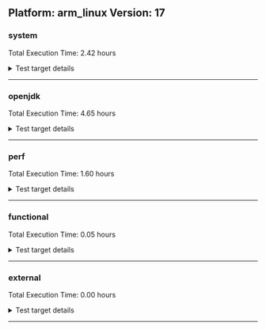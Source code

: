 ## Platform: arm_linux Version: 17 

###  system
 Total Execution Time:  2.42  hours
<details><summary>Test target details</summary>

| Test Name | Time |
| --- | --- |
| TestJlmRemoteThreadAuth_2 | 903484.00  ms|
| TestJlmRemoteThreadNoAuth_2 | 828621.00  ms|
| TestJlmRemoteClassAuth_2 | 696712.00  ms|
| TestJlmRemoteClassNoAuth_2 | 673950.00  ms|
| MiniMix_aot_5m_0 | 638076.00  ms|
| ConcurrentLoadTest_5m_2 | 348632.00  ms|
| MiniMix_5m_2 | 340957.00  ms|
| DBBLoadTest_5m_2 | 311706.00  ms|
| LambdaLoadTest_HS_5m_2 | 304981.00  ms|
| MauveMultiThrdLoad_5m_2 | 304807.00  ms|
| MauveSingleThrdLoad_HS_5m_2 | 304628.00  ms|
| MauveSingleInvocLoad_HS_5m_2 | 304623.00  ms|
| MathLoadTest_all_5m_2 | 304573.00  ms|
| MathLoadTest_bigdecimal_5m_2 | 304201.00  ms|
| LangLoadTest_5m_2 | 304111.00  ms|
| MathLoadTest_autosimd_5m_2 | 304107.00  ms|
| ClassLoadingTest_5m_2 | 304039.00  ms|
| UtilLoadTest_5m_2 | 303977.00  ms|
| HCRLateAttachWorkload_previewEnabled_2 | 276300.00  ms|
| TestJlmRemoteNotifierProxyAuth_2 | 159878.00  ms|
| TestJlmRemoteMemoryAuth_2 | 72037.00  ms|
| TestJlmRemoteMemoryNoAuth_2 | 71144.00  ms|
| CLLoad_2 | 56087.00  ms|
| ParallelStreamsLoadTest_HS_2 | 37386.00  ms|
| LockingLoadTest_2 | 34539.00  ms|
| Jlink_ReqMod_2 | 14109.00  ms|
| Jlink_GenOpt_2 | 12775.00  ms|
| Jlink_AddMLimitM_2 | 12503.00  ms|
| PatModImg_Adv_2 | 9429.00  ms|
| UpgModPath_JarImg_2 | 9278.00  ms|
| PatModImg_Unex_2 | 9176.00  ms|
| PatModImg_AppMod_2 | 9124.00  ms|
| UpgModPath_Jar_2 | 9121.00  ms|
| PatModImg_PlatMod_2 | 8850.00  ms|
| CpMpJlink_2 | 8825.00  ms|
| UpgModPath_ExpImg_2 | 8671.00  ms|
| UpgModPath_Exp_2 | 8498.00  ms|
| CLTestImg_2 | 7915.00  ms|
| jcstress_SampleTestBench_0 | 5869.00  ms|
| AutoMod2_2 | 4520.00  ms|
| InternalAPIs_2 | 4455.00  ms|
| AutoMod_Impl3_2 | 4398.00  ms|
| PatMod_Adv_2 | 4393.00  ms|
| AutoMod_Impl2_2 | 4344.00  ms|
| AutoMod_Impl1_2 | 4238.00  ms|
| AutoMod1_2 | 4218.00  ms|
| PatMod_AppMod_2 | 4214.00  ms|
| PatMod_Unex_2 | 4177.00  ms|
| PatMod_PlatMod_2 | 4117.00  ms|
| CpMpModJar_2 | 3887.00  ms|
| SLTest_2 | 3524.00  ms|
| TestJlmLocal_2 | 2795.00  ms|
| CpMp3_2 | 2704.00  ms|
| CLTest_2 | 2696.00  ms|
| CpMpModJar2_2 | 2616.00  ms|
| CpMpModJar3_2 | 2554.00  ms|
| CpMp2_2 | 2535.00  ms|
| CpMp_CpMp_2 | 2504.00  ms|
| CpMp_MP_2 | 2393.00  ms|
| MachineInfo_0 | 605.00  ms|
| DBBLoadTest_5m_0 | 31.00  ms|
| DBBLoadTest_5m_1 | 29.00  ms|
| ExplMod_1 | 29.00  ms|
| TestJlmRemoteMemoryAuth_0 | 28.00  ms|
| JdiTest_2 | 28.00  ms|
| JdiTest_1 | 27.00  ms|
| OAuthTest_0 | 27.00  ms|
| CLStressCRI_1 | 27.00  ms|
| ExplMod_2 | 27.00  ms|
| CLStressCRI_2 | 27.00  ms|
| TestJlmLocal_1 | 27.00  ms|
| CLStressCRI_0 | 27.00  ms|
| CLStressLayers_0 | 26.00  ms|
| CLStressLayers_2 | 26.00  ms|
| ExplMod_0 | 26.00  ms|
| JdiTest_0 | 26.00  ms|
| CLStressLayers_1 | 26.00  ms|
| TestJlmLocal_0 | 25.00  ms|
| TestJlmRemoteMemoryNoAuth_0 | 25.00  ms|
| TestJlmRemoteMemoryNoAuth_1 | 25.00  ms|
| UpgModPath_JarImg_1 | 24.00  ms|
| TestJlmRemoteMemoryAuth_1 | 24.00  ms|
| UpgModPath_ExpImg_1 | 23.00  ms|
| Jlink_ReqMod_1 | 23.00  ms|
| ConcurrentLoadTest_5m_1 | 23.00  ms|
| LambdaLoadTest_HS_5m_1 | 23.00  ms|
| UpgModPath_Jar_0 | 23.00  ms|
| LangLoadTest_5m_0 | 23.00  ms|
| PatMod_Adv_1 | 23.00  ms|
| PatMod_Unex_1 | 22.00  ms|
| AutoMod_Impl3_1 | 22.00  ms|
| PatMod_AppMod_1 | 22.00  ms|
| HCRLateAttachWorkload_previewEnabled_1 | 22.00  ms|
| Jlink_ReqMod_0 | 22.00  ms|
| HCRLateAttachWorkload_previewEnabled_0 | 22.00  ms|
| ConcurrentLoadTest_5m_0 | 22.00  ms|
| NioLoadTest_5m_0 | 22.00  ms|
| LockingLoadTest_1 | 22.00  ms|
| UtilLoadTest_5m_0 | 22.00  ms|
| UpgModPath_ExpImg_0 | 22.00  ms|
| CLLoad_1 | 22.00  ms|
| NioLoadTest_5m_1 | 22.00  ms|
| ParallelStreamsLoadTest_HS_0 | 22.00  ms|
| PatModImg_PlatMod_0 | 22.00  ms|
| CpMpModJar2_1 | 22.00  ms|
| TestJlmRemoteThreadNoAuth_1 | 22.00  ms|
| LockingLoadTest_0 | 22.00  ms|
| CLLoad_0 | 22.00  ms|
| PatModImg_Adv_0 | 22.00  ms|
| TestJlmRemoteClassNoAuth_1 | 22.00  ms|
| UtilLoadTest_5m_1 | 22.00  ms|
| CpMpJlink_1 | 22.00  ms|
| AutoMod2_0 | 22.00  ms|
| MathLoadTest_bigdecimal_5m_0 | 22.00  ms|
| InternalAPIs_0 | 22.00  ms|
| LambdaLoadTest_HS_5m_0 | 22.00  ms|
| AutoMod_Impl2_0 | 22.00  ms|
| Jlink_AddMLimitM_0 | 21.00  ms|
| PatModImg_PlatMod_1 | 21.00  ms|
| CpMpModJar_1 | 21.00  ms|
| NioLoadTest_5m_2 | 21.00  ms|
| SLTest_0 | 21.00  ms|
| TestJlmRemoteThreadAuth_0 | 21.00  ms|
| PatModImg_AppMod_0 | 21.00  ms|
| UpgModPath_Exp_1 | 21.00  ms|
| SLTest_1 | 21.00  ms|
| PatModImg_Adv_1 | 21.00  ms|
| UpgModPath_JarImg_0 | 21.00  ms|
| PatMod_Unex_0 | 21.00  ms|
| CpMp3_0 | 21.00  ms|
| CpMp_CpMp_1 | 21.00  ms|
| MauveSingleInvocLoad_HS_5m_0 | 21.00  ms|
| PatMod_Adv_0 | 21.00  ms|
| UpgModPath_Jar_1 | 21.00  ms|
| CLTestImg_0 | 21.00  ms|
| ParallelStreamsLoadTest_HS_1 | 21.00  ms|
| CpMpJlink_0 | 21.00  ms|
| CpMpModJar3_0 | 21.00  ms|
| TestJlmRemoteClassAuth_1 | 21.00  ms|
| MathLoadTest_autosimd_5m_0 | 21.00  ms|
| MiniMix_5m_0 | 21.00  ms|
| AutoMod_Impl2_1 | 21.00  ms|
| PatModImg_Unex_0 | 21.00  ms|
| UpgModPath_Exp_0 | 21.00  ms|
| MauveSingleThrdLoad_HS_5m_1 | 21.00  ms|
| MathLoadTest_autosimd_5m_1 | 21.00  ms|
| MiniMix_5m_1 | 21.00  ms|
| MauveSingleInvocLoad_HS_5m_1 | 21.00  ms|
| AutoMod_Impl1_1 | 21.00  ms|
| CLTestImg_1 | 21.00  ms|
| LangLoadTest_5m_1 | 21.00  ms|
| TestJlmRemoteThreadAuth_1 | 21.00  ms|
| PatModImg_AppMod_1 | 21.00  ms|
| AutoMod_Impl1_0 | 21.00  ms|
| AutoMod1_1 | 21.00  ms|
| MauveMultiThrdLoad_5m_1 | 21.00  ms|
| PatMod_AppMod_0 | 20.00  ms|
| AutoMod1_0 | 20.00  ms|
| CLTest_1 | 20.00  ms|
| CLTest_0 | 20.00  ms|
| CpMpModJar_0 | 20.00  ms|
| PatModImg_Unex_1 | 20.00  ms|
| PatMod_PlatMod_0 | 20.00  ms|
| TestJlmRemoteClassAuth_0 | 20.00  ms|
| ClassLoadingTest_5m_1 | 20.00  ms|
| AutoMod2_1 | 20.00  ms|
| Jlink_GenOpt_1 | 20.00  ms|
| CpMpModJar3_1 | 20.00  ms|
| CpMp3_1 | 20.00  ms|
| MathLoadTest_bigdecimal_5m_1 | 20.00  ms|
| TestJlmRemoteNotifierProxyAuth_0 | 20.00  ms|
| CpMp2_1 | 20.00  ms|
| Jlink_AddMLimitM_1 | 20.00  ms|
| TestJlmRemoteNotifierProxyAuth_1 | 20.00  ms|
| TestJlmRemoteClassNoAuth_0 | 19.00  ms|
| CpMp2_0 | 19.00  ms|
| TestJlmRemoteThreadNoAuth_0 | 19.00  ms|
| AutoMod_Impl3_0 | 19.00  ms|
| PatMod_PlatMod_1 | 19.00  ms|
| MauveMultiThrdLoad_5m_0 | 19.00  ms|
| MathLoadTest_all_5m_1 | 19.00  ms|
| CpMpModJar2_0 | 19.00  ms|
| Jlink_GenOpt_0 | 19.00  ms|
| InternalAPIs_1 | 19.00  ms|
| CpMp_MP_1 | 19.00  ms|
| CpMp_CpMp_0 | 19.00  ms|
| MathLoadTest_all_5m_0 | 19.00  ms|
| ClassLoadingTest_5m_0 | 19.00  ms|
| MauveSingleThrdLoad_HS_5m_0 | 19.00  ms|
| CpMp_MP_0 | 18.00  ms|
</details>

---

###  openjdk
 Total Execution Time:  4.65  hours
<details><summary>Test target details</summary>

| Test Name | Time |
| --- | --- |
| jdk_tools_2 | 2433200.00  ms|
| jdk_net_2 | 1849279.00  ms|
| jdk_security3_2 | 1693765.00  ms|
| jvm_compiler_2 | 1364494.00  ms|
| jdk_util_2 | 1219432.00  ms|
| jdk_lang_2 | 1147409.00  ms|
| jdk_jfr_2 | 894455.00  ms|
| jdk_vector_2 | 585569.00  ms|
| jdk_nio_2 | 553995.00  ms|
| jdk_security2_2 | 543380.00  ms|
| jdk_beans_2 | 405000.00  ms|
| jdk_security1_2 | 369559.00  ms|
| jdk_security4_2 | 350095.00  ms|
| jdk_jmx_2 | 334845.00  ms|
| hotspot_custom_2 | 328110.00  ms|
| jdk_jdi_2 | 314083.00  ms|
| jdk_time_2 | 285386.00  ms|
| jdk_other_2 | 223008.00  ms|
| jdk_imageio_2 | 195341.00  ms|
| jdk_foreign_2 | 182772.00  ms|
| jdk_rmi_2 | 159684.00  ms|
| jdk_math_2 | 158230.00  ms|
| jdk_management_2 | 155809.00  ms|
| jdk_instrument_2 | 126584.00  ms|
| jdk_text_2 | 124966.00  ms|
| jdk_custom_2 | 112500.00  ms|
| jdk_io_2 | 103758.00  ms|
| jdk_svc_sanity_2 | 81404.00  ms|
| jdk11_tier1_buffer_2 | 70416.00  ms|
| jdk11_tier1_cipher_2 | 59538.00  ms|
| jdk_build_2 | 48748.00  ms|
| jdk_security_infra_2 | 47223.00  ms|
| runtime_nestmate_2 | 44522.00  ms|
| jdk11_tier1_iso8859_2 | 44144.00  ms|
| jdk_lang_native_2 | 43053.00  ms|
| jdk_native_sanity_2 | 38726.00  ms|
| jvm_native_sanity_2 | 25062.00  ms|
| langtools_custom_2 | 15751.00  ms|
| jdk_swing_2 | 29.00  ms|
| jdk_jfc_demo_1 | 29.00  ms|
| jdk_swing_1 | 28.00  ms|
| jdk_jfc_demo_2 | 28.00  ms|
| jdk_jfc_demo_0 | 28.00  ms|
| jdk_2d_0 | 28.00  ms|
| jdk_swing_0 | 27.00  ms|
| jdk_client_sanity_0 | 27.00  ms|
| jdk_sound_0 | 27.00  ms|
| jdk_client_sanity_2 | 27.00  ms|
| jdk_sound_1 | 27.00  ms|
| jdk_client_sanity_1 | 27.00  ms|
| jdk_sound_2 | 26.00  ms|
| jdk_2d_1 | 25.00  ms|
| jdk_beans_1 | 25.00  ms|
| jdk_2d_2 | 25.00  ms|
| jdk_awt_0 | 25.00  ms|
| jdk_awt_2 | 25.00  ms|
| jdk_awt_1 | 25.00  ms|
| jdk_jdi_0 | 24.00  ms|
| jdk_tools_0 | 24.00  ms|
| jdk_jfr_1 | 22.00  ms|
| jdk_imageio_1 | 22.00  ms|
| jdk_security3_1 | 22.00  ms|
| jdk_build_0 | 22.00  ms|
| jdk_jmx_1 | 22.00  ms|
| jdk_management_1 | 22.00  ms|
| jdk_security3_0 | 22.00  ms|
| jdk_instrument_0 | 22.00  ms|
| jdk_other_1 | 22.00  ms|
| jdk_security4_0 | 21.00  ms|
| jdk_text_0 | 21.00  ms|
| jdk_native_sanity_0 | 21.00  ms|
| jdk_security2_1 | 21.00  ms|
| jdk_lang_native_0 | 21.00  ms|
| jdk_jfr_0 | 21.00  ms|
| jdk_text_1 | 21.00  ms|
| jdk_net_1 | 21.00  ms|
| jdk_jmx_0 | 21.00  ms|
| jdk_lang_native_1 | 21.00  ms|
| jdk_rmi_1 | 21.00  ms|
| jdk_tools_1 | 21.00  ms|
| jdk_lang_native_win_2 | 21.00  ms|
| jdk_lang_native_win_0 | 21.00  ms|
| jdk_vector_1 | 21.00  ms|
| jdk_time_1 | 21.00  ms|
| jdk_io_0 | 21.00  ms|
| jdk_security_infra_1 | 21.00  ms|
| jdk_build_1 | 21.00  ms|
| jdk_vector_0 | 21.00  ms|
| jdk11_tier1_iso8859_0 | 21.00  ms|
| jdk_management_0 | 21.00  ms|
| jdk_lang_1 | 21.00  ms|
| langtools_custom_0 | 21.00  ms|
| jdk_jdi_1 | 21.00  ms|
| jdk_foreign_native_0 | 20.00  ms|
| jdk_math_1 | 20.00  ms|
| jdk_io_1 | 20.00  ms|
| jdk_rmi_0 | 20.00  ms|
| jdk_security4_1 | 20.00  ms|
| langtools_custom_1 | 20.00  ms|
| hotspot_custom_1 | 20.00  ms|
| jdk11_tier1_iso8859_1 | 20.00  ms|
| jdk_lang_0 | 20.00  ms|
| jdk_security_infra_0 | 20.00  ms|
| jdk_instrument_1 | 20.00  ms|
| jdk_foreign_0 | 20.00  ms|
| hotspot_custom_0 | 20.00  ms|
| jdk_foreign_native_2 | 20.00  ms|
| jdk_net_0 | 20.00  ms|
| jdk_time_0 | 20.00  ms|
| jdk_other_0 | 20.00  ms|
| jdk_svc_sanity_1 | 20.00  ms|
| jdk_native_sanity_1 | 20.00  ms|
| jdk_imageio_0 | 20.00  ms|
| jdk_lang_native_win_1 | 20.00  ms|
| jdk_custom_1 | 20.00  ms|
| jdk_math_0 | 20.00  ms|
| jdk_foreign_1 | 20.00  ms|
| jdk_foreign_native_1 | 20.00  ms|
| jdk_security1_0 | 20.00  ms|
| jdk_util_0 | 20.00  ms|
| jdk_security1_1 | 19.00  ms|
| jdk11_tier1_buffer_0 | 19.00  ms|
| jdk_util_1 | 19.00  ms|
| jdk_svc_sanity_0 | 19.00  ms|
| jdk_custom_0 | 19.00  ms|
| jdk11_tier1_buffer_1 | 19.00  ms|
| jdk_beans_0 | 18.00  ms|
| jdk_security2_0 | 18.00  ms|
| jdk_nio_1 | 18.00  ms|
| runtime_nestmate_0 | 18.00  ms|
| jdk_nio_0 | 18.00  ms|
| runtime_nestmate_1 | 18.00  ms|
| jvm_compiler_1 | 18.00  ms|
| jvm_native_sanity_1 | 17.00  ms|
| jvm_native_sanity_0 | 17.00  ms|
| jvm_compiler_0 | 17.00  ms|
| jdk11_tier1_cipher_1 | 13.00  ms|
| jdk11_tier1_cipher_0 | 13.00  ms|
</details>

---

###  perf
 Total Execution Time:  1.60  hours
<details><summary>Test target details</summary>

| Test Name | Time |
| --- | --- |
| renaissance-philosophers_0 | 1211956.00  ms|
| renaissance-mnemonics_0 | 1090117.00  ms|
| renaissance-par-mnemonics_0 | 920175.00  ms|
| renaissance-future-genetic_0 | 812098.00  ms|
| renaissance-finagle-http_0 | 707845.00  ms|
| renaissance-fj-kmeans_0 | 614590.00  ms|
| renaissance-scala-kmeans_0 | 191502.00  ms|
| dacapo-h2_0 | 57641.00  ms|
| dacapo-jython_0 | 57192.00  ms|
| dacapo-avrora_0 | 20293.00  ms|
| dacapo-xalan_0 | 14751.00  ms|
| dacapo-pmd_0 | 14359.00  ms|
| dacapo-fop_0 | 12568.00  ms|
| dacapo-sunflow_0 | 9965.00  ms|
| dacapo-luindex_0 | 8497.00  ms|
| renaissance-db-shootout_0 | 46.00  ms|
| dacapo-tomcat_0 | 45.00  ms|
| renaissance-chi-square_0 | 43.00  ms|
| renaissance-als_0 | 41.00  ms|
| renaissance-dec-tree_0 | 41.00  ms|
| renaissance-finagle-chirper_0 | 41.00  ms|
| renaissance-movie-lens_0 | 40.00  ms|
| renaissance-log-regression_0 | 39.00  ms|
| renaissance-gauss-mix_0 | 39.00  ms|
| renaissance-akka-uct_0 | 33.00  ms|
| dacapo-lusearch-fix_0 | 33.00  ms|
| renaissance-naive-bayes_0 | 33.00  ms|
| IdleMicrobenchmark_HS_0 | 26.00  ms|
</details>

---

###  functional
 Total Execution Time:  0.05  hours
<details><summary>Test target details</summary>

| Test Name | Time |
| --- | --- |
| MBCS_Tests_charsets_0 | 71836.00  ms|
| MBCS_Tests_annotation_zh_TW_linux_0 | 9210.00  ms|
| MBCS_Tests_annotation_ja_JP_linux_0 | 9162.00  ms|
| MBCS_Tests_annotation_ko_KR_linux_0 | 9142.00  ms|
| MBCS_Tests_annotation_zh_CN_linux_0 | 9102.00  ms|
| MBCS_Tests_codepoint_linux_0 | 7552.00  ms|
| SecurityTests_0 | 4468.00  ms|
| MBCS_Tests_unicode_linux_0 | 3515.00  ms|
| MBCS_Tests_urlclassloader_ja_JP_linux_0 | 2095.00  ms|
| MBCS_Tests_coin_ja_JP_linux_0 | 1998.00  ms|
| MBCS_Tests_coin_zh_CN_linux_0 | 1982.00  ms|
| MBCS_Tests_coin_zh_TW_linux_0 | 1966.00  ms|
| MBCS_Tests_coin_ko_KR_linux_0 | 1941.00  ms|
| MBCS_Tests_urlclassloader_zh_TW_linux_0 | 1518.00  ms|
| MBCS_Tests_urlclassloader_zh_CN_linux_0 | 1511.00  ms|
| MBCS_Tests_urlclassloader_ko_KR_linux_0 | 1269.00  ms|
| MBCS_Tests_jdbc41_zh_CN_linux_0 | 1241.00  ms|
| MBCS_Tests_jdbc41_ko_KR_linux_0 | 1223.00  ms|
| MBCS_Tests_jdbc41_zh_TW_linux_0 | 1221.00  ms|
| cmdLineTester_libpathTestRtfChild_0 | 1219.00  ms|
| MBCS_Tests_jdbc41_ja_JP_linux_0 | 1217.00  ms|
| MBCS_Tests_property_utf8_0 | 1185.00  ms|
| MBCS_Tests_language_tag_0 | 1087.00  ms|
| MBCS_Tests_datetime_formatter_0 | 1059.00  ms|
| MBCS_Tests_datetime_0 | 1037.00  ms|
| MBCS_Tests_new_jp_era_0 | 874.00  ms|
| Jep334Tests_0 | 843.00  ms|
| Jep360Tests_0 | 813.00  ms|
| IllegalAccessProtectedMethodTest_0 | 797.00  ms|
| jsr292BootstrapTest_0 | 776.00  ms|
| Jep384Tests_0 | 759.00  ms|
| RegularClassAndInterfaceFinalFieldTests_0 | 740.00  ms|
| Jep371Tests_0 | 700.00  ms|
| MBCS_Tests_locale_matching_ko_KR_linux_0 | 676.00  ms|
| MBCS_Tests_locale_matching_zh_CN_linux_0 | 676.00  ms|
| MBCS_Tests_locale_matching_zh_TW_linux_0 | 676.00  ms|
| MBCS_Tests_locale_matching_ja_JP_linux_0 | 671.00  ms|
| StringIndentTests_0 | 638.00  ms|
| MBCS_Tests_regex_ja_JP_linux_0 | 589.00  ms|
| MBCS_Tests_regex_ko_KR_linux_0 | 575.00  ms|
| MBCS_Tests_switch_expressions_zh_CN_linux_0 | 505.00  ms|
| MBCS_Tests_switch_expressions_ko_KR_linux_0 | 493.00  ms|
| MBCS_Tests_switch_expressions_ja_JP_linux_0 | 492.00  ms|
| MBCS_Tests_switch_expressions_zh_TW_linux_0 | 489.00  ms|
| MBCS_Tests_IDN_ja_JP_linux_0 | 483.00  ms|
| MBCS_Tests_regex_zh_CN_linux_0 | 452.00  ms|
| MBCS_Tests_text_blocks_ko_KR_linux_0 | 452.00  ms|
| MBCS_Tests_regex_zh_TW_linux_0 | 449.00  ms|
| MBCS_Tests_text_blocks_ja_JP_linux_0 | 444.00  ms|
| MBCS_Tests_text_blocks_zh_TW_linux_0 | 439.00  ms|
| MBCS_Tests_text_blocks_zh_CN_linux_0 | 435.00  ms|
| MBCS_Tests_Compiler_zh_CN_linux_0 | 409.00  ms|
| MBCS_Tests_StAX_ja_JP_linux_0 | 407.00  ms|
| MBCS_Tests_Compiler_zh_TW_linux_0 | 402.00  ms|
| MBCS_Tests_StAX_ko_KR_linux_0 | 402.00  ms|
| MBCS_Tests_Compiler_ko_KR_linux_0 | 400.00  ms|
| MBCS_Tests_Compiler_ja_JP_linux_0 | 396.00  ms|
| MBCS_Tests_pref_zh_TW_linux_0 | 386.00  ms|
| cmdLineTester_getPid_0 | 385.00  ms|
| MBCS_Tests_pref_ko_KR_linux_0 | 384.00  ms|
| MBCS_Tests_pref_ja_JP_linux_0 | 382.00  ms|
| MBCS_Tests_StAX_zh_CN_linux_0 | 380.00  ms|
| MBCS_Tests_pref_zh_CN_linux_0 | 373.00  ms|
| MBCS_Tests_StAX_zh_TW_linux_0 | 365.00  ms|
| MBCS_Tests_IDN_ko_KR_linux_0 | 304.00  ms|
| MBCS_Tests_i18n_ko_KR_linux_0 | 272.00  ms|
| MBCS_Tests_i18n_zh_CN_linux_0 | 271.00  ms|
| MBCS_Tests_i18n_zh_TW_linux_0 | 269.00  ms|
| MBCS_Tests_i18n_ja_JP_linux_0 | 266.00  ms|
| MBCS_Tests_jaxp14_zh_TW_linux_0 | 264.00  ms|
| MBCS_Tests_jaxp14_ja_JP_linux_0 | 264.00  ms|
| MBCS_Tests_jaxp14_ko_KR_linux_0 | 258.00  ms|
| MBCS_Tests_jaxp14_zh_CN_linux_0 | 257.00  ms|
| MBCS_Tests_compact_number_format_ja_JP_linux_0 | 250.00  ms|
| MBCS_Tests_IDN_zh_TW_linux_0 | 247.00  ms|
| MBCS_Tests_compact_number_format_ko_KR_linux_0 | 244.00  ms|
| MBCS_Tests_compact_number_format_zh_CN_linux_0 | 243.00  ms|
| MBCS_Tests_IDN_zh_CN_linux_0 | 242.00  ms|
| MBCS_Tests_compact_number_format_zh_TW_linux_0 | 240.00  ms|
| MBCS_Tests_codepage_ja_JP_linux_0 | 206.00  ms|
| MBCS_Tests_file_ja_JP_linux_0 | 196.00  ms|
| MBCS_Tests_file_zh_TW_linux_0 | 196.00  ms|
| MBCS_Tests_file_zh_CN_linux_0 | 193.00  ms|
| MBCS_Tests_file_ko_KR_linux_0 | 190.00  ms|
| MBCS_Tests_codepage_ko_KR_linux_0 | 160.00  ms|
| MBCS_Tests_codepage_zh_CN_linux_0 | 153.00  ms|
| MBCS_Tests_formatter_zh_CN_linux_0 | 141.00  ms|
| MBCS_Tests_formatter_zh_TW_linux_0 | 137.00  ms|
| MBCS_Tests_formatter_ko_KR_linux_0 | 137.00  ms|
| MBCS_Tests_formatter_ja_JP_linux_0 | 132.00  ms|
| MBCS_Tests_codepage_zh_TW_linux_0 | 128.00  ms|
| MBCS_Tests_scanner_zh_CN_linux_0 | 127.00  ms|
| MBCS_Tests_scanner_zh_TW_linux_0 | 124.00  ms|
| MBCS_Tests_scanner_ja_JP_linux_0 | 118.00  ms|
| MBCS_Tests_scanner_ko_KR_linux_0 | 116.00  ms|
| MBCS_Tests_nio_ko_KR_linux_0 | 110.00  ms|
| MBCS_Tests_nio_zh_CN_linux_0 | 107.00  ms|
| MBCS_Tests_nio_ja_JP_linux_0 | 107.00  ms|
| MBCS_Tests_nio_zh_TW_linux_0 | 105.00  ms|
| MBCS_Tests_env_ja_JP_linux_0 | 102.00  ms|
| MBCS_Tests_env_zh_TW_linux_0 | 99.00  ms|
| MBCS_Tests_env_ko_KR_linux_0 | 99.00  ms|
| MBCS_Tests_env_zh_CN_linux_0 | 95.00  ms|
| Jep397Tests_testSubClassOfSealedSuperFromDifferentModule_0 | 85.00  ms|
| Jep397Tests_testSubClassOfSealedSuperFromDifferentPackageInSameUnamedModule_0 | 81.00  ms|
| Jep397Tests_0 | 79.00  ms|
| Jep397Tests_testSubClassOfSealedSuperFromDifferentPackageInSameNamedModule_0 | 76.00  ms|
| MBCS_Tests_sealed_classes_zh_CN_linux_0 | 64.00  ms|
| MBCS_Tests_sealed_classes_ko_KR_linux_0 | 64.00  ms|
| MBCS_Tests_record_zh_CN_linux_0 | 61.00  ms|
| MBCS_Tests_sealed_classes_zh_TW_linux_0 | 61.00  ms|
| MBCS_Tests_sealed_classes_ja_JP_linux_0 | 58.00  ms|
| MBCS_Tests_pattern_matching_instanceof_ko_KR_linux_0 | 57.00  ms|
| MBCS_Tests_record_zh_TW_linux_0 | 57.00  ms|
| MBCS_Tests_pattern_matching_instanceof_ja_JP_linux_0 | 57.00  ms|
| MBCS_Tests_pattern_matching_instanceof_zh_CN_linux_0 | 56.00  ms|
| MBCS_Tests_record_ko_KR_linux_0 | 55.00  ms|
| MBCS_Tests_record_ja_JP_linux_0 | 55.00  ms|
| MBCS_Tests_pattern_matching_instanceof_zh_TW_linux_0 | 52.00  ms|
| MBCS_Tests_annotation_KO_KR_aix_0 | 30.00  ms|
| CloseScope0Tests_0 | 28.00  ms|
| MBCS_Tests_formatter_Zh_CN_aix_0 | 27.00  ms|
| MBCS_Tests_text_blocks_windows_0 | 27.00  ms|
| MBCS_Tests_jdbc41_Zh_CN_aix_0 | 27.00  ms|
| MBCS_Tests_jdbc41_Zh_TW_aix_0 | 27.00  ms|
| vmLifecyleTests_5 | 27.00  ms|
| MBCS_Tests_locale_matching_zh_TW_aix_0 | 27.00  ms|
| MBCS_Tests_coin_Ja_JP_aix_0 | 27.00  ms|
| MBCS_Tests_jdbc41_windows_0 | 27.00  ms|
| MBCS_Tests_file_ko_windows_0 | 27.00  ms|
| vmLifecyleTests_0 | 27.00  ms|
| MBCS_Tests_regex_ja_windows_0 | 27.00  ms|
| MBCS_Tests_file_tw_windows_0 | 27.00  ms|
| MBCS_Tests_jdbc41_ko_windows_0 | 27.00  ms|
| MBCS_Tests_codepage_ja_windows_0 | 27.00  ms|
| MBCS_Tests_scanner_windows_0 | 27.00  ms|
| MBCS_Tests_nio_Zh_TW_aix_0 | 27.00  ms|
| MBCS_Tests_compact_number_format_windows_0 | 27.00  ms|
| MBCS_Tests_IDN_Zh_CN_aix_0 | 27.00  ms|
| MBCS_Tests_regex_ja_JP_aix_0 | 27.00  ms|
| MBCS_Tests_annotation_zh_CN_aix_0 | 27.00  ms|
| vmLifecyleTests_4 | 27.00  ms|
| MBCS_Tests_jaxp14_tw_windows_0 | 27.00  ms|
| MBCS_Tests_file_cn_windows_0 | 27.00  ms|
| MBCS_Tests_StAX_JA_JP_aix_0 | 27.00  ms|
| MBCS_Tests_switch_expressions_ko_KR_aix_0 | 27.00  ms|
| MBCS_Tests_jdbc41_tw_windows_0 | 27.00  ms|
| MBCS_Tests_file_Zh_CN.aix_0 | 27.00  ms|
| MBCS_Tests_locale_matching_JA_JP_aix_0 | 27.00  ms|
| vmLifecyleTests_1 | 26.00  ms|
| MBCS_Tests_compact_number_format_ja_JP_aix_0 | 26.00  ms|
| MBCS_Tests_i18n_JA_JP_aix_0 | 26.00  ms|
| MBCS_Tests_annotation_zh_TW_aix_0 | 26.00  ms|
| MBCS_Tests_IDN_tw_windows_0 | 26.00  ms|
| MBCS_Tests_pref_ja_JP_aix_0 | 26.00  ms|
| MBCS_Tests_nio_ZH_TW_aix_0 | 26.00  ms|
| MBCS_Tests_IDN_zh_CN_aix_0 | 26.00  ms|
| MBCS_Tests_urlclassloader_ja_JP_aix_0 | 26.00  ms|
| SyntheticGCWorkload_TestCase_0 | 26.00  ms|
| MBCS_Tests_StAX_ZH_TW_aix_0 | 26.00  ms|
| MBCS_Tests_unicode_aix_0 | 26.00  ms|
| vmLifecyleTests_3 | 26.00  ms|
| MBCS_Tests_i18n_Zh_CN_aix_0 | 26.00  ms|
| MBCS_Tests_scanner_JA_JP_aix_0 | 26.00  ms|
| MBCS_Tests_compact_number_format_KO_KR_aix_0 | 26.00  ms|
| MBCS_Tests_compact_number_format_zh_CN_aix_0 | 26.00  ms|
| MBCS_Tests_Compiler_Ja_JP_aix_0 | 26.00  ms|
| MBCS_Tests_urlclassloader_ja_windows_0 | 26.00  ms|
| MBCS_Tests_IDN_cn_windows_0 | 26.00  ms|
| MBCS_Tests_Compiler_ZH_CN_aix_0 | 26.00  ms|
| MBCS_Tests_pattern_matching_instanceof_ZH_CN_aix_0 | 26.00  ms|
| MBCS_Tests_scanner_Zh_CN_aix_0 | 26.00  ms|
| MBCS_Tests_codepage_windows_0 | 26.00  ms|
| MBCS_Tests_switch_expressions_zh_CN_aix_0 | 26.00  ms|
| MBCS_Tests_pref_windows_0 | 26.00  ms|
| MBCS_Tests_i18n_ZH_CN_aix_0 | 26.00  ms|
| MBCS_Tests_i18n_zh_TW_aix_0 | 26.00  ms|
| MBCS_Tests_Compiler_zh_CN_aix_0 | 26.00  ms|
| MBCS_Tests_scanner_ZH_TW_aix_0 | 26.00  ms|
| MBCS_Tests_nio_windows_0 | 26.00  ms|
| MBCS_Tests_Compiler_ko_KR_aix_0 | 26.00  ms|
| MBCS_Tests_text_blocks_ja_JP_aix_0 | 26.00  ms|
| MBCS_Tests_annotation_Ja_JP_aix_0 | 26.00  ms|
| MBCS_Tests_annotation_ja_JP_aix_0 | 26.00  ms|
| MBCS_Tests_coin_ja_JP_aix_0 | 26.00  ms|
| MBCS_Tests_regex_zh_CN_aix_0 | 26.00  ms|
| MBCS_Tests_text_blocks_zh_CN_aix_0 | 26.00  ms|
| MBCS_Tests_jdbc41_cn_windows_0 | 26.00  ms|
| MBCS_Tests_text_blocks_Zh_CN_aix_0 | 26.00  ms|
| MBCS_Tests_Compiler_ja_JP_aix_0 | 26.00  ms|
| MBCS_Tests_annotation_Zh_TW_aix_0 | 26.00  ms|
| MBCS_Tests_regex_JA_JP_aix_0 | 26.00  ms|
| MBCS_Tests_jaxp14_windows_0 | 26.00  ms|
| MBCS_Tests_pref_ZH_TW_aix_0 | 26.00  ms|
| MBCS_Tests_codepoint_windows_0 | 26.00  ms|
| MBCS_Tests_pref_ZH_CN_aix_0 | 26.00  ms|
| MBCS_Tests_pref_KO_KR_aix_0 | 26.00  ms|
| MBCS_Tests_codepage_ko_windows_0 | 26.00  ms|
| MBCS_Tests_urlclassloader_windows_0 | 26.00  ms|
| MBCS_Tests_codepage_cn_windows_0 | 26.00  ms|
| MBCS_Tests_annotation_JA_JP_aix_0 | 26.00  ms|
| MBCS_Tests_StAX_windows_0 | 26.00  ms|
| MBCS_Tests_Compiler_windows_0 | 25.00  ms|
| MBCS_Tests_coin_ko_KR_aix_0 | 25.00  ms|
| MBCS_Tests_formatter_tw_windows_0 | 25.00  ms|
| MBCS_Tests_locale_matching_ZH_TW_aix_0 | 25.00  ms|
| MBCS_Tests_pref_Zh_TW_aix_0 | 25.00  ms|
| MBCS_Tests_locale_matching_Zh_TW_aix_0 | 25.00  ms|
| MBCS_Tests_jdbc41_JA_JP_aix_0 | 25.00  ms|
| MBCS_Tests_file_ZH_TW.aix_0 | 25.00  ms|
| MBCS_Tests_IDN_KO_KR_aix_0 | 25.00  ms|
| MBCS_Tests_i18n_ZH_TW_aix_0 | 25.00  ms|
| MBCS_Tests_compact_number_format_Zh_CN_aix_0 | 25.00  ms|
| MBCS_Tests_StAX_ko_windows_0 | 25.00  ms|
| MBCS_Tests_coin_KO_KR_aix_0 | 25.00  ms|
| MBCS_Tests_compact_number_format_ZH_TW_aix_0 | 25.00  ms|
| MBCS_Tests_urlclassloader_zh_CN_aix_0 | 25.00  ms|
| MBCS_Tests_nio_zh_TW_aix_0 | 25.00  ms|
| MBCS_Tests_locale_matching_windows_0 | 25.00  ms|
| MBCS_Tests_nio_KO_KR_aix_0 | 25.00  ms|
| MBCS_Tests_formatter_Zh_TW_aix_0 | 25.00  ms|
| MBCS_Tests_compact_number_format_Ja_JP_aix_0 | 25.00  ms|
| MBCS_Tests_jdbc41_ko_KR_aix_0 | 25.00  ms|
| MBCS_Tests_i18n_Ja_JP_aix_0 | 25.00  ms|
| MBCS_Tests_jdbc41_ZH_CN_aix_0 | 25.00  ms|
| MBCS_Tests_urlclassloader_KO_KR_aix_0 | 25.00  ms|
| MBCS_Tests_locale_matching_zh_CN_aix_0 | 25.00  ms|
| MBCS_Tests_i18n_KO_KR_aix_0 | 25.00  ms|
| MBCS_Tests_jdbc41_ja_windows_0 | 25.00  ms|
| MBCS_Tests_formatter_ko_KR_aix_0 | 25.00  ms|
| MBCS_Tests_IDN_ko_KR_aix_0 | 25.00  ms|
| MBCS_Tests_nio_ja_windows_0 | 25.00  ms|
| MBCS_Tests_file_Ja_JP.aix_0 | 25.00  ms|
| MBCS_Tests_locale_matching_Zh_CN_aix_0 | 25.00  ms|
| MBCS_Tests_regex_tw_windows_0 | 25.00  ms|
| MBCS_Tests_StAX_ja_windows_0 | 25.00  ms|
| MBCS_Tests_regex_ZH_TW_aix_0 | 25.00  ms|
| MBCS_Tests_urlclassloader_ko_windows_0 | 25.00  ms|
| MBCS_Tests_formatter_zh_TW_aix_0 | 25.00  ms|
| MBCS_Tests_jaxp14_cn_windows_0 | 25.00  ms|
| MBCS_Tests_file_ko_KR.aix_0 | 25.00  ms|
| MBCS_Tests_urlclassloader_JA_JP_aix_0 | 25.00  ms|
| MBCS_Tests_annotation_ko_KR_aix_0 | 25.00  ms|
| MBCS_Tests_urlclassloader_ko_KR_aix_0 | 25.00  ms|
| MBCS_Tests_pref_tw_windows_0 | 25.00  ms|
| MBCS_Tests_pref_zh_TW_aix_0 | 25.00  ms|
| MBCS_Tests_scanner_zh_TW_aix_0 | 25.00  ms|
| MBCS_Tests_i18n_windows_0 | 25.00  ms|
| MBCS_Tests_env_Zh_TW_aix_0 | 25.00  ms|
| MBCS_Tests_env_zh_CN_aix_0 | 25.00  ms|
| MBCS_Tests_StAX_cn_windows_0 | 25.00  ms|
| MBCS_Tests_Compiler_Zh_TW_aix_0 | 25.00  ms|
| MBCS_Tests_text_blocks_ko_KR_aix_0 | 25.00  ms|
| MBCS_Tests_pref_zh_CN_aix_0 | 25.00  ms|
| MBCS_Tests_regex_cn_windows_0 | 25.00  ms|
| MBCS_Tests_text_blocks_ZH_CN_aix_0 | 25.00  ms|
| MBCS_Tests_StAX_Ja_JP_aix_0 | 25.00  ms|
| MBCS_Tests_regex_zh_TW_aix_0 | 25.00  ms|
| MBCS_Tests_scanner_Ja_JP_aix_0 | 25.00  ms|
| MBCS_Tests_compact_number_format_Zh_TW_aix_0 | 25.00  ms|
| MBCS_Tests_StAX_Zh_TW_aix_0 | 25.00  ms|
| MBCS_Tests_IDN_JA_JP_aix_0 | 25.00  ms|
| MBCS_Tests_Compiler_KO_KR_aix_0 | 25.00  ms|
| MBCS_Tests_nio_tw_windows_0 | 25.00  ms|
| MBCS_Tests_file_Zh_TW.aix_0 | 25.00  ms|
| MBCS_Tests_env_ZH_TW_aix_0 | 25.00  ms|
| MBCS_Tests_scanner_tw_windows_0 | 25.00  ms|
| MBCS_Tests_pref_ko_windows_0 | 25.00  ms|
| MBCS_Tests_regex_ZH_CN_aix_0 | 25.00  ms|
| MBCS_Tests_urlclassloader_ZH_TW_aix_0 | 25.00  ms|
| MBCS_Tests_StAX_ko_KR_aix_0 | 25.00  ms|
| MBCS_Tests_file_ZH_CN.aix_0 | 25.00  ms|
| MBCS_Tests_Compiler_JA_JP_aix_0 | 25.00  ms|
| MBCS_Tests_i18n_zh_CN_aix_0 | 25.00  ms|
| MBCS_Tests_unicode_windows_0 | 25.00  ms|
| MBCS_Tests_text_blocks_KO_KR_aix_0 | 25.00  ms|
| MBCS_Tests_pref_Ja_JP_aix_0 | 25.00  ms|
| MBCS_Tests_env_KO_KR_aix_0 | 25.00  ms|
| MBCS_Tests_text_blocks_Zh_TW_aix_0 | 25.00  ms|
| MBCS_Tests_locale_matching_ko_KR_aix_0 | 25.00  ms|
| MBCS_Tests_scanner_ko_KR_aix_0 | 25.00  ms|
| MBCS_Tests_annotation_Zh_CN_aix_0 | 25.00  ms|
| MBCS_Tests_file_windows_0 | 25.00  ms|
| MBCS_Tests_env_zh_TW_aix_0 | 25.00  ms|
| MBCS_Tests_coin_windows_0 | 25.00  ms|
| MBCS_Tests_pref_cn_windows_0 | 25.00  ms|
| MBCS_Tests_compact_number_format_ko_KR_aix_0 | 25.00  ms|
| MBCS_Tests_regex_ko_windows_0 | 25.00  ms|
| MBCS_Tests_coin_JA_JP_aix_0 | 25.00  ms|
| MBCS_Tests_i18n_ja_JP_aix_0 | 25.00  ms|
| MBCS_Tests_nio_ja_JP_aix_0 | 25.00  ms|
| MBCS_Tests_scanner_ko_windows_0 | 25.00  ms|
| MBCS_Tests_scanner_ja_JP_aix_0 | 25.00  ms|
| MBCS_Tests_compact_number_format_JA_JP_aix_0 | 25.00  ms|
| MBCS_Tests_formatter_ja_JP_aix_0 | 25.00  ms|
| MBCS_Tests_jdbc41_ZH_TW_aix_0 | 25.00  ms|
| MBCS_Tests_compact_number_format_ZH_CN_aix_0 | 25.00  ms|
| MBCS_Tests_regex_Zh_CN_aix_0 | 24.00  ms|
| MBCS_Tests_IDN_ko_windows_0 | 24.00  ms|
| MBCS_Tests_coin_ZH_CN_aix_0 | 24.00  ms|
| MBCS_Tests_switch_expressions_ZH_CN_aix_0 | 24.00  ms|
| MBCS_Tests_scanner_cn_windows_0 | 24.00  ms|
| MBCS_Tests_env_ZH_CN_aix_0 | 24.00  ms|
| MBCS_Tests_text_blocks_JA_JP_aix_0 | 24.00  ms|
| MBCS_Tests_pref_Zh_CN_aix_0 | 24.00  ms|
| MBCS_Tests_coin_ja_windows_0 | 24.00  ms|
| MBCS_Tests_nio_ZH_CN_aix_0 | 24.00  ms|
| MBCS_Tests_env_ja_JP_aix_0 | 24.00  ms|
| MBCS_Tests_i18n_ko_KR_aix_0 | 24.00  ms|
| vmLifecyleTests_2 | 24.00  ms|
| MBCS_Tests_regex_ko_KR_aix_0 | 24.00  ms|
| MBCS_Tests_IDN_ZH_TW_aix_0 | 24.00  ms|
| MBCS_Tests_jaxp14_ZH_TW_aix_0 | 24.00  ms|
| MBCS_Tests_urlclassloader_Ja_JP_aix_0 | 24.00  ms|
| MBCS_Tests_switch_expressions_JA_JP_aix_0 | 24.00  ms|
| MBCS_Tests_IDN_ja_windows_0 | 24.00  ms|
| MBCS_Tests_IDN_zh_TW_aix_0 | 24.00  ms|
| MBCS_Tests_sealed_classes_Zh_TW_aix_0 | 24.00  ms|
| MBCS_Tests_pref_JA_JP_aix_0 | 24.00  ms|
| MBCS_Tests_scanner_KO_KR_aix_0 | 24.00  ms|
| MBCS_Tests_codepage_JA_JP_aix_0 | 24.00  ms|
| MBCS_Tests_text_blocks_zh_TW_aix_0 | 24.00  ms|
| MBCS_Tests_jaxp14_ja_JP_aix_0 | 24.00  ms|
| MBCS_Tests_jdbc41_KO_KR_aix_0 | 24.00  ms|
| MBCS_Tests_jaxp14_zh_CN_aix_0 | 24.00  ms|
| MBCS_Tests_pref_ja_windows_0 | 24.00  ms|
| MBCS_Tests_coin_Zh_CN_aix_0 | 24.00  ms|
| MBCS_Tests_jdbc41_zh_CN_aix_0 | 24.00  ms|
| MBCS_Tests_annotation_ZH_CN_aix_0 | 24.00  ms|
| MBCS_Tests_Compiler_Zh_CN_aix_0 | 24.00  ms|
| MBCS_Tests_file_ja_JP.aix_0 | 24.00  ms|
| MBCS_Tests_StAX_KO_KR_aix_0 | 24.00  ms|
| MBCS_Tests_env_windows_0 | 24.00  ms|
| MBCS_Tests_coin_ko_windows_0 | 24.00  ms|
| MBCS_Tests_formatter_zh_CN_aix_0 | 24.00  ms|
| MBCS_Tests_jaxp14_ja_windows_0 | 24.00  ms|
| MBCS_Tests_urlclassloader_cn_windows_0 | 24.00  ms|
| MBCS_Tests_regex_KO_KR_aix_0 | 24.00  ms|
| MBCS_Tests_codepage_ja_JP_aix_0 | 24.00  ms|
| MBCS_Tests_formatter_ko_windows_0 | 24.00  ms|
| MBCS_Tests_i18n_Zh_TW_aix_0 | 24.00  ms|
| MBCS_Tests_nio_cn_windows_0 | 24.00  ms|
| MBCS_Tests_formatter_ZH_TW_aix_0 | 24.00  ms|
| MBCS_Tests_scanner_Zh_TW_aix_0 | 24.00  ms|
| MBCS_Tests_codepage_zh_CN_aix_0 | 24.00  ms|
| MBCS_Tests_locale_matching_ja_windows_0 | 24.00  ms|
| MBCS_Tests_regex_Zh_TW_aix_0 | 24.00  ms|
| MBCS_Tests_StAX_ZH_CN_aix_0 | 24.00  ms|
| MBCS_Tests_env_Zh_CN_aix_0 | 24.00  ms|
| MBCS_Tests_jdbc41_Ja_JP_aix_0 | 24.00  ms|
| MBCS_Tests_IDN_ja_JP_aix_0 | 24.00  ms|
| MBCS_Tests_file_JA_JP.aix_0 | 24.00  ms|
| MBCS_Tests_file_zh_TW.aix_0 | 24.00  ms|
| MBCS_Tests_locale_matching_ZH_CN_aix_0 | 24.00  ms|
| MBCS_Tests_file_zh_CN.aix_0 | 24.00  ms|
| MBCS_Tests_formatter_ZH_CN_aix_0 | 24.00  ms|
| MBCS_Tests_locale_matching_KO_KR_aix_0 | 24.00  ms|
| MBCS_Tests_switch_expressions_ja_JP_aix_0 | 24.00  ms|
| MBCS_Tests_StAX_zh_CN_aix_0 | 24.00  ms|
| MBCS_Tests_env_Ja_JP_aix_0 | 24.00  ms|
| MBCS_Tests_codepage_ZH_TW_aix_0 | 24.00  ms|
| MBCS_Tests_pref_ko_KR_aix_0 | 24.00  ms|
| MBCS_Tests_IDN_windows_0 | 24.00  ms|
| MBCS_Tests_file_ja_windows_0 | 24.00  ms|
| MBCS_Tests_IDN_Zh_TW_aix_0 | 24.00  ms|
| MBCS_Tests_Compiler_ZH_TW_aix_0 | 24.00  ms|
| MBCS_Tests_switch_expressions_ZH_TW_aix_0 | 24.00  ms|
| MBCS_Tests_jaxp14_Zh_CN_aix_0 | 23.00  ms|
| MBCS_Tests_locale_matching_cn_windows_0 | 23.00  ms|
| MBCS_Tests_StAX_zh_TW_aix_0 | 23.00  ms|
| MBCS_Tests_coin_zh_TW_aix_0 | 23.00  ms|
| MBCS_Tests_urlclassloader_tw_windows_0 | 23.00  ms|
| MBCS_Tests_regex_windows_0 | 23.00  ms|
| MBCS_Tests_text_blocks_Ja_JP_aix_0 | 23.00  ms|
| MBCS_Tests_nio_Ja_JP_aix_0 | 23.00  ms|
| MBCS_Tests_text_blocks_ZH_TW_aix_0 | 23.00  ms|
| MBCS_Tests_switch_expressions_Zh_TW_aix_0 | 23.00  ms|
| MBCS_Tests_nio_Zh_CN_aix_0 | 23.00  ms|
| MBCS_Tests_coin_Zh_TW_aix_0 | 23.00  ms|
| MBCS_Tests_switch_expressions_KO_KR_aix_0 | 23.00  ms|
| MBCS_Tests_IDN_Ja_JP_aix_0 | 23.00  ms|
| MBCS_Tests_StAX_tw_windows_0 | 23.00  ms|
| MBCS_Tests_formatter_cn_windows_0 | 23.00  ms|
| MBCS_Tests_Compiler_zh_TW_aix_0 | 23.00  ms|
| MBCS_Tests_env_JA_JP_aix_0 | 23.00  ms|
| MBCS_Tests_switch_expressions_Zh_CN_aix_0 | 23.00  ms|
| MBCS_Tests_formatter_Ja_JP_aix_0 | 23.00  ms|
| MBCS_Tests_codepage_Ja_JP_aix_0 | 23.00  ms|
| MBCS_Tests_nio_zh_CN_aix_0 | 23.00  ms|
| MBCS_Tests_codepage_KO_KR_aix_0 | 23.00  ms|
| MBCS_Tests_switch_expressions_zh_TW_aix_0 | 23.00  ms|
| MBCS_Tests_codepage_tw_windows_0 | 23.00  ms|
| MBCS_Tests_jaxp14_JA_JP_aix_0 | 23.00  ms|
| MBCS_Tests_codepage_zh_TW_aix_0 | 23.00  ms|
| MBCS_Tests_formatter_ja_windows_0 | 23.00  ms|
| MBCS_Tests_scanner_ja_windows_0 | 23.00  ms|
| MBCS_Tests_regex_Ja_JP_aix_0 | 23.00  ms|
| MBCS_Tests_jaxp14_ko_KR_aix_0 | 23.00  ms|
| MBCS_Tests_scanner_zh_CN_aix_0 | 23.00  ms|
| MBCS_Tests_record_zh_CN_aix_0 | 23.00  ms|
| MBCS_Tests_nio_ko_KR_aix_0 | 23.00  ms|
| MBCS_Tests_nio_ko_windows_0 | 23.00  ms|
| MBCS_Tests_codepage_Zh_TW_aix_0 | 23.00  ms|
| MBCS_Tests_jaxp14_ko_windows_0 | 23.00  ms|
| MBCS_Tests_jaxp14_zh_TW_aix_0 | 23.00  ms|
| MBCS_Tests_jdbc41_ja_JP_aix_0 | 23.00  ms|
| MBCS_Tests_urlclassloader_ZH_CN_aix_0 | 23.00  ms|
| MBCS_Tests_compact_number_format_zh_TW_aix_0 | 23.00  ms|
| MBCS_Tests_urlclassloader_zh_TW_aix_0 | 23.00  ms|
| MBCS_Tests_switch_expressions_Ja_JP_aix_0 | 23.00  ms|
| MBCS_Tests_codepage_ZH_CN_aix_0 | 23.00  ms|
| MBCS_Tests_env_ko_KR_aix_0 | 23.00  ms|
| MBCS_Tests_coin_tw_windows_0 | 23.00  ms|
| MBCS_Tests_jaxp14_KO_KR_aix_0 | 23.00  ms|
| MBCS_Tests_record_ZH_TW_aix_0 | 23.00  ms|
| MBCS_Tests_locale_matching_Ja_JP_aix_0 | 23.00  ms|
| MBCS_Tests_formatter_KO_KR_aix_0 | 22.00  ms|
| MBCS_Tests_jdbc41_zh_TW_aix_0 | 22.00  ms|
| MBCS_Tests_codepage_ko_KR_aix_0 | 22.00  ms|
| MBCS_Tests_IDN_ZH_CN_aix_0 | 22.00  ms|
| MBCS_Tests_scanner_ZH_CN_aix_0 | 22.00  ms|
| MBCS_Tests_file_KO_KR.aix_0 | 22.00  ms|
| MBCS_Tests_pattern_matching_instanceof_JA_JP_aix_0 | 22.00  ms|
| MBCS_Tests_codepoint_aix_0 | 22.00  ms|
| MBCS_Tests_formatter_JA_JP_aix_0 | 22.00  ms|
| MBCS_Tests_jaxp14_Ja_JP_aix_0 | 22.00  ms|
| MBCS_Tests_StAX_ja_JP_aix_0 | 22.00  ms|
| MBCS_Tests_nio_JA_JP_aix_0 | 22.00  ms|
| MBCS_Tests_locale_matching_ja_JP_aix_0 | 22.00  ms|
| testExample_0 | 22.00  ms|
| MBCS_Tests_StAX_Zh_CN_aix_0 | 22.00  ms|
| MBCS_Tests_urlclassloader_Zh_TW_aix_0 | 22.00  ms|
| MBCS_Tests_locale_matching_tw_windows_0 | 22.00  ms|
| MBCS_Tests_record_windows_0 | 22.00  ms|
| MBCS_Tests_sealed_classes_ja_JP_aix_0 | 22.00  ms|
| MBCS_Tests_record_Ja_JP_aix_0 | 22.00  ms|
| MBCS_Tests_switch_expressions_windows_0 | 22.00  ms|
| MBCS_Tests_coin_zh_CN_aix_0 | 22.00  ms|
| MBCS_Tests_codepage_Zh_CN_aix_0 | 22.00  ms|
| MBCS_Tests_jaxp14_Zh_TW_aix_0 | 22.00  ms|
| MBCS_Tests_coin_ZH_TW_aix_0 | 22.00  ms|
| MBCS_Tests_sealed_classes_Ja_JP_aix_0 | 22.00  ms|
| MBCS_Tests_sealed_classes_KO_KR_aix_0 | 22.00  ms|
| MBCS_Tests_formatter_windows_0 | 22.00  ms|
| MBCS_Tests_locale_matching_ko_windows_0 | 22.00  ms|
| MBCS_Tests_sealed_classes_zh_CN_aix_0 | 22.00  ms|
| MBCS_Tests_sealed_classes_ZH_TW_aix_0 | 22.00  ms|
| MBCS_Tests_pattern_matching_instanceof_ko_KR_aix_0 | 22.00  ms|
| MBCS_Tests_annotation_windows_0 | 21.00  ms|
| MBCS_Tests_coin_cn_windows_0 | 21.00  ms|
| MBCS_Tests_pattern_matching_instanceof_windows_0 | 21.00  ms|
| MBCS_Tests_record_KO_KR_aix_0 | 21.00  ms|
| cmdLineTester_classesdbgddrext_zos_0 | 21.00  ms|
| MBCS_Tests_record_ko_KR_aix_0 | 21.00  ms|
| MBCS_Tests_pattern_matching_instanceof_Zh_TW_aix_0 | 21.00  ms|
| MBCS_Tests_urlclassloader_Zh_CN_aix_0 | 21.00  ms|
| MBCS_Tests_jaxp14_ZH_CN_aix_0 | 21.00  ms|
| MBCS_Tests_pattern_matching_instanceof_ZH_TW_aix_0 | 21.00  ms|
| MBCS_Tests_annotation_ZH_TW_aix_0 | 21.00  ms|
| MBCS_Tests_pattern_matching_instanceof_zh_CN_aix_0 | 21.00  ms|
| MBCS_Tests_sealed_classes_windows_0 | 21.00  ms|
| MBCS_Tests_pattern_matching_instanceof_zh_TW_aix_0 | 20.00  ms|
| MBCS_Tests_sealed_classes_Zh_CN_aix_0 | 20.00  ms|
| MBCS_Tests_sealed_classes_JA_JP_aix_0 | 20.00  ms|
| MBCS_Tests_sealed_classes_ko_KR_aix_0 | 20.00  ms|
| MBCS_Tests_pattern_matching_instanceof_Ja_JP_aix_0 | 20.00  ms|
| MBCS_Tests_sealed_classes_zh_TW_aix_0 | 20.00  ms|
| MBCS_Tests_record_zh_TW_aix_0 | 20.00  ms|
| MBCS_Tests_record_Zh_CN_aix_0 | 20.00  ms|
| MBCS_Tests_sealed_classes_ZH_CN_aix_0 | 20.00  ms|
| MBCS_Tests_record_JA_JP_aix_0 | 20.00  ms|
| MBCS_Tests_pattern_matching_instanceof_KO_KR_aix_0 | 20.00  ms|
| testXXArgumentTesting_0 | 19.00  ms|
| MBCS_Tests_pattern_matching_instanceof_Zh_CN_aix_0 | 19.00  ms|
| MBCS_Tests_record_Zh_TW_aix_0 | 19.00  ms|
| MBCS_Tests_record_ja_JP_aix_0 | 19.00  ms|
| MBCS_Tests_record_ZH_CN_aix_0 | 18.00  ms|
| MBCS_Tests_pattern_matching_instanceof_ja_JP_aix_0 | 18.00  ms|
</details>

---

###  external
 Total Execution Time:  0.00  hours
<details><summary>Test target details</summary>

| Test Name | Time |
| --- | --- |
</details>

---
